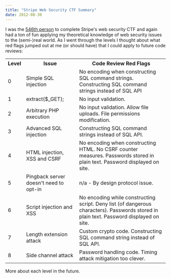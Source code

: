 ```yaml
---
title: "Stripe Web Security CTF Summary"
date: 2012-08-30
---
```

<div xmlns="http://www.w3.org/1999/xhtml"><div><p>
    I was the <a href="https://stripe-ctf.com/leaderboard/27">546th person</a> to complete Stripe's web security CTF and again had a ton of fun applying my theoretical knowledge of web security
    issues to the (semi-)real world. As I went through the levels I thought about what red flags jumped out at me (or should have) that I could apply to future code reviews:
  </p><table><tr><th>
        Level
      </th><th>
        Issue
      </th><th>
        Code Review Red Flags
      </th></tr><tr><td>
        0
      </td><td>
        Simple SQL injection
      </td><td>
        No encoding when constructing SQL command strings. Constructing SQL command strings instead of SQL API
      </td></tr><tr><td>
        1
      </td><td>
        extract($_GET);
      </td><td>
        No input validation.
      </td></tr><tr><td>
        2
      </td><td>
        Arbitrary PHP execution
      </td><td>
        No input validation. Allow file uploads. File permissions modification.
      </td></tr><tr><td>
        3
      </td><td>
        Advanced SQL injection
      </td><td>
        Constructing SQL command strings instead of SQL API.
      </td></tr><tr><td>
        4
      </td><td>
        HTML injection, XSS and CSRF
      </td><td>
        No encoding when constructing HTML. No CSRF counter measures. Passwords stored in plain text. Password displayed on site.
      </td></tr><tr><td>
        5
      </td><td>
        Pingback server doesn't need to opt-in
      </td><td>
        n/a - By design protocol issue.
      </td></tr><tr><td>
        6
      </td><td>
        Script injection and XSS
      </td><td>
        No encoding while constructing script. Deny list (of dangerous characters). Passwords stored in plain text. Password displayed on site.
      </td></tr><tr><td>
        7
      </td><td>
        Length extension attack
      </td><td>
        Custom crypto code. Constructing SQL command string instead of SQL API.
      </td></tr><tr><td>
        8
      </td><td>
        Side channel attack
      </td><td>
        Password handling code. Timing attack mitigation too clever.
      </td></tr></table><p>
    More about each level in the future.
  </p></div></div>
